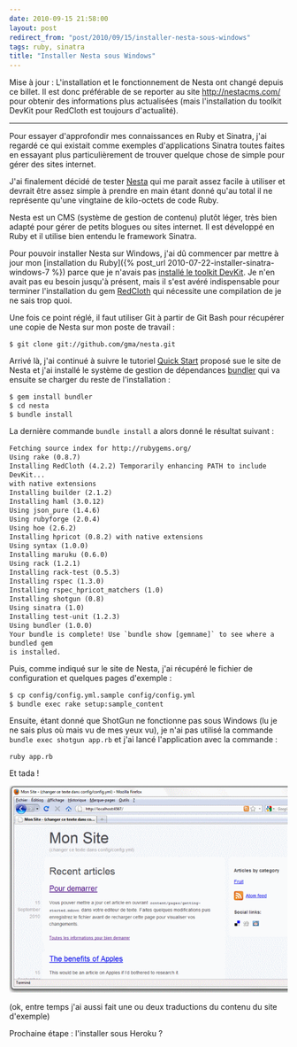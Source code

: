 ```yaml
---
date: 2010-09-15 21:58:00
layout: post
redirect_from: "post/2010/09/15/installer-nesta-sous-windows"
tags: ruby, sinatra
title: "Installer Nesta sous Windows"
---
```


Mise à jour : L'installation et le fonctionnement de
Nesta ont changé depuis ce billet. Il est donc préférable de se reporter au
site <http://nestacms.com/> pour
obtenir des informations plus actualisées (mais l'installation du toolkit
DevKit pour RedCloth est toujours d'actualité).

---
Pour essayer d'approfondir mes connaissances en Ruby et Sinatra, j'ai
regardé ce qui existait comme exemples d'applications Sinatra toutes faites en
essayant plus particulièrement de trouver quelque chose de simple pour gérer
des sites internet.

J'ai finalement décidé de tester [Nesta](http://nestacms.com/) qui me parait assez facile à utiliser et devrait être assez
simple à prendre en main étant donné qu'au total il ne représente qu'une
vingtaine de kilo-octets de code Ruby.

Nesta est un CMS (système de gestion de contenu) plutôt léger, très bien
adapté pour gérer de petits blogues ou sites internet. Il est développé en Ruby
et il utilise bien entendu le framework Sinatra.

Pour pouvoir installer Nesta sur Windows, j'ai dû commencer par mettre à
jour mon [installation du Ruby]({% post_url 2010-07-22-installer-sinatra-windows-7 %}) parce que je n'avais pas [installé le toolkit DevKit](http://github.com/oneclick/rubyinstaller/wiki/development-kit). Je n'en avait pas eu besoin jusqu'à
présent, mais il s'est avéré indispensable pour terminer l'installation du gem
[RedCloth](http://redcloth.org/) qui nécessite une
compilation de je ne sais trop quoi.

Une fois ce point réglé, il faut utiliser Git à partir de Git Bash pour
récupérer une copie de Nesta sur mon poste de travail :

```
$ git clone git://github.com/gma/nesta.git
```

Arrivé là, j'ai continué à suivre le tutoriel [Quick Start](http://nestacms.com/docs/quick-start) proposé
sue le site de Nesta et j'ai installé le système de gestion de dépendances
[bundler](http://gembundler.com/) qui va ensuite se
charger du reste de l'installation :

```
$ gem install bundler
$ cd nesta
$ bundle install
```

La dernière commande `bundle install` a alors donné le résultat
suivant :

```
Fetching source index for http://rubygems.org/
Using rake (0.8.7)
Installing RedCloth (4.2.2) Temporarily enhancing PATH to include DevKit...
with native extensions
Installing builder (2.1.2)
Installing haml (3.0.12)
Using json_pure (1.4.6)
Using rubyforge (2.0.4)
Using hoe (2.6.2)
Installing hpricot (0.8.2) with native extensions
Using syntax (1.0.0)
Installing maruku (0.6.0)
Using rack (1.2.1)
Installing rack-test (0.5.3)
Installing rspec (1.3.0)
Installing rspec_hpricot_matchers (1.0)
Installing shotgun (0.8)
Using sinatra (1.0)
Installing test-unit (1.2.3)
Using bundler (1.0.0)
Your bundle is complete! Use `bundle show [gemname]` to see where a bundled gem
is installed.
```

Puis, comme indiqué sur le site de Nesta, j'ai récupéré le fichier de
configuration et quelques pages d'exemple :

```
$ cp config/config.yml.sample config/config.yml
$ bundle exec rake setup:sample_content
```

Ensuite, étant donné que ShotGun ne fonctionne pas sous Windows (lu je ne
sais plus où mais vu de mes yeux vu), je n'ai pas utilisé la commande
`bundle exec shotgun app.rb` et j'ai lancé l'application avec la
commande :

```
ruby app.rb
```

Et tada !

![](/public/2010/nesta.png)

(ok, entre temps j'ai aussi fait une ou deux traductions du contenu du site
d'exemple)

Prochaine étape : l'installer sous Heroku ?
